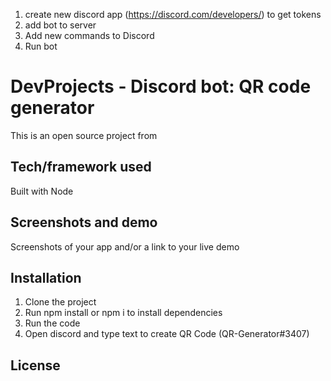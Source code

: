 1. create new discord app (https://discord.com/developers/) to get tokens
2. add bot to server
3. Add new commands to Discord
4. Run bot

# DevProjects - Discord bot: QR code generator

This is an open source project from

## Tech/framework used

Built with Node

## Screenshots and demo

Screenshots of your app and/or a link to your live demo

## Installation

1. Clone the project
2. Run npm install or npm i to install dependencies
3. Run the code
4. Open discord and type text to create QR Code (QR-Generator#3407)

## License
